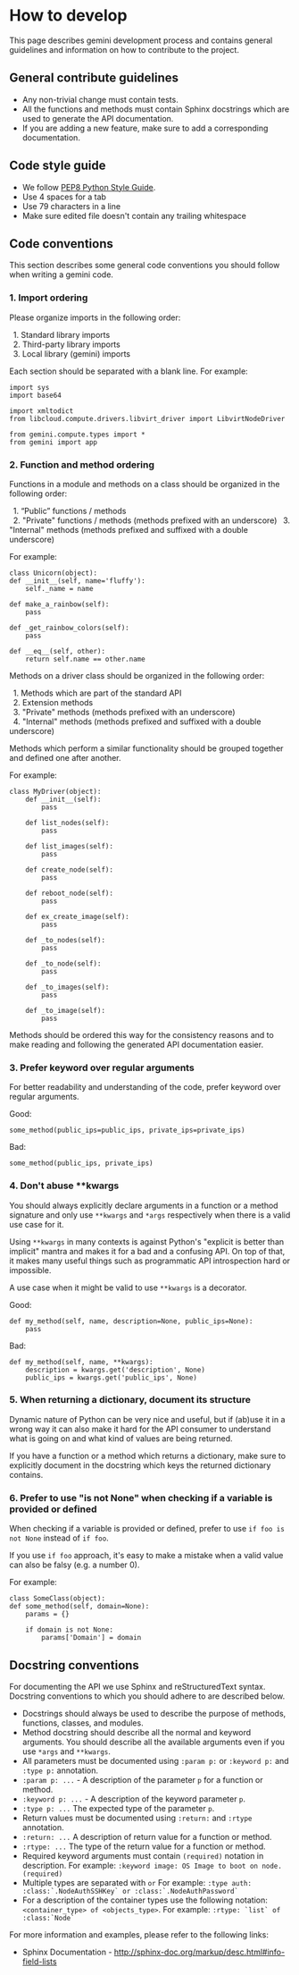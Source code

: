 # How to develop

This page describes gemini development process and contains general guidelines and information on how to contribute to the project.

## General contribute guidelines

- Any non-trivial change must contain tests.
- All the functions and methods must contain Sphinx docstrings which are used to generate the API documentation.
- If you are adding a new feature, make sure to add a corresponding documentation.

## Code style guide

- We follow [PEP8 Python Style Guide](https://www.python.org/dev/peps/pep-0008/).
- Use 4 spaces for a tab
- Use 79 characters in a line
- Make sure edited file doesn't contain any trailing whitespace

## Code conventions

This section describes some general code conventions you should follow when writing a gemini code.

### 1. Import ordering

Please organize imports in the following order:

&ensp;1. Standard library imports  
&ensp;2. Third-party library imports  
&ensp;3. Local library (gemini) imports  

Each section should be separated with a blank line. For example:

    import sys
    import base64

    import xmltodict
    from libcloud.compute.drivers.libvirt_driver import LibvirtNodeDriver

    from gemini.compute.types import *
    from gemini import app

### 2. Function and method ordering

Functions in a module and methods on a class should be organized in the following order:

&ensp;1. “Public” functions / methods  
&ensp;2. "Private" functions / methods (methods prefixed with an underscore)  &ensp;3. "Internal" methods (methods prefixed and suffixed with a double underscore)  

For example:

    class Unicorn(object):
    def __init__(self, name='fluffy'):
        self._name = name

    def make_a_rainbow(self):
        pass

    def _get_rainbow_colors(self):
        pass

    def __eq__(self, other):
        return self.name == other.name

Methods on a driver class should be organized in the following order:

&ensp;1. Methods which are part of the standard API  
&ensp;2. Extension methods  
&ensp;3. "Private" methods (methods prefixed with an underscore)  
&ensp;4. "Internal" methods (methods prefixed and suffixed with a double underscore)

Methods which perform a similar functionality should be grouped together and defined one after another.

For example:

    class MyDriver(object):
        def __init__(self):
            pass

        def list_nodes(self):
            pass

        def list_images(self):
            pass

        def create_node(self):
            pass

        def reboot_node(self):
            pass

        def ex_create_image(self):
            pass

        def _to_nodes(self):
            pass

        def _to_node(self):
            pass

        def _to_images(self):
            pass

        def _to_image(self):
            pass

Methods should be ordered this way for the consistency reasons and to make reading and following the generated API documentation easier.

### 3. Prefer keyword over regular arguments

For better readability and understanding of the code, prefer keyword over regular arguments.

Good:

`some_method(public_ips=public_ips, private_ips=private_ips)`

Bad:

`some_method(public_ips, private_ips)`

### 4. Don't abuse **kwargs

You should always explicitly declare arguments in a function or a method signature and only use `**kwargs` and `*args` respectively when there is a valid use case for it.

Using `**kwargs` in many contexts is against Python's "explicit is better than implicit" mantra and makes it for a bad and a confusing API. On top of that, it makes many useful things such as programmatic API introspection hard or impossible.

A use case when it might be valid to use `**kwargs` is a decorator.

Good:

    def my_method(self, name, description=None, public_ips=None):
        pass

Bad:

    def my_method(self, name, **kwargs):
        description = kwargs.get('description', None)
        public_ips = kwargs.get('public_ips', None)

### 5. When returning a dictionary, document its structure

Dynamic nature of Python can be very nice and useful, but if (ab)use it in a wrong way it can also make it hard for the API consumer to understand what is going on and what kind of values are being returned.

If you have a function or a method which returns a dictionary, make sure to explicitly document in the docstring which keys the returned dictionary contains.

### 6. Prefer to use "is not None" when checking if a variable is provided or defined

When checking if a variable is provided or defined, prefer to use `if foo is not None` instead of `if foo`.

If you use `if foo` approach, it's easy to make a mistake when a valid value can also be falsy (e.g. a number 0).

For example:

    class SomeClass(object):
    def some_method(self, domain=None):
        params = {}

        if domain is not None:
            params['Domain'] = domain

## Docstring conventions

For documenting the API we use Sphinx and reStructuredText syntax. Docstring conventions to which you should adhere to are described below.

- Docstrings should always be used to describe the purpose of methods, functions, classes, and modules.
- Method docstring should describe all the normal and keyword arguments. You should describe all the available arguments even if you use `*args` and `**kwargs`.
- All parameters must be documented using `:param p:` or `:keyword p:` and `:type p:` annotation.
- `:param p: ...` - A description of the parameter `p` for a function or method.
- `:keyword p: ...` - A description of the keyword parameter `p`.
- `:type p: ...` The expected type of the parameter `p`.
- Return values must be documented using `:return:` and `:rtype` annotation.
- `:return: ...` A description of return value for a function or method.
- `:rtype: ...` The type of the return value for a function or method.
- Required keyword arguments must contain `(required)` notation in description. For example: `:keyword image: OS Image to boot on node. (required)`
- Multiple types are separated with `or` For example: ``:type auth: :class:`.NodeAuthSSHKey` or :class:`.NodeAuthPassword` ``
- For a description of the container types use the following notation: `<container_type> of <objects_type>`. For example: ``:rtype: `list` of :class:`Node` ``

For more information and examples, please refer to the following links:

- Sphinx Documentation - <http://sphinx-doc.org/markup/desc.html#info-field-lists>
